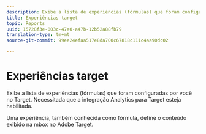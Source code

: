 ```yaml
---
description: Exibe a lista de experiências (fórmulas) que foram configuradas por você no Target. Necessitada que a integração Analytics para Target esteja habilitada.
title: Experiências target
topic: Reports
uuid: 15728f3e-003c-47a0-a47b-12b52a88fb79
translation-type: tm+mt
source-git-commit: 99ee24efaa517e8da700c67818c111c4aa90dc02

---
```



# Experiências target

Exibe a lista de experiências (fórmulas) que foram configuradas por você no Target. Necessitada que a integração Analytics para Target esteja habilitada.

Uma experiência, também conhecida como fórmula, define o conteúdo exibido na mbox no Adobe Target.
